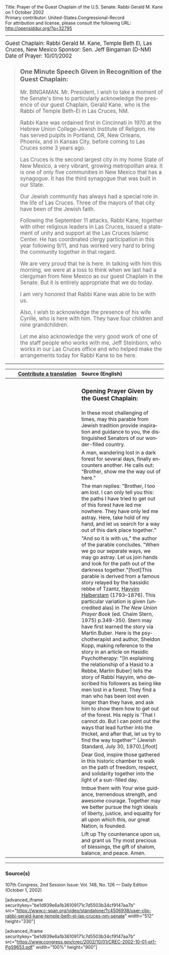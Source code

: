 <html>
<head></head>
<body>
Title: Prayer of the Guest Chaplain of the U.S. Senate: Rabbi Gerald M. Kane on 1 October 2002<br />
Primary contributor: United-States.Congressional-Record<br />
For attribution and license, please consult the following URL: <a href="http://opensiddur.org/?p=32795">http://opensiddur.org/?p=32795</a>
<p />
<hr />

<div class="english" lang="en" style="font-size:1.2em;">
Guest Chaplain: Rabbi Gerald M. Kane, Temple Beth El, Las Cruces, New Mexico
Sponsor: Sen. Jeff Bingaman (D-NM)
Date of Prayer: 10/01/2002

<!-- -->
<blockquote>
<h3>One Minute Speech Given in Recognition of the Guest Chaplain:</h3>

Mr. BINGAMAN. Mr. President, I wish to take a moment of the Senate's time to particularly acknowledge the presence of our guest Chaplain, Gerald Kane, who is the Rabbi of Temple Beth-El in Las Cruces, NM.

Rabbi Kane was ordained first in Cincinnati in 1970 at the Hebrew Union College-Jewish Institute of Religion. He has served pulpits in Portland, OR, New Orleans, Phoenix, and in Kansas City, before coming to Las Cruces some 3 years ago.

Las Cruces is the second largest city in my home State of New Mexico, a very vibrant, growing metropolitan area. It is one of only five communities in New Mexico that has a synagogue. It has the third synagogue that was built in our State.

Our Jewish community has always had a special role in the life of Las Cruces. Three of the mayors of that city have been of the Jewish faith.

Following the September 11 attacks, Rabbi Kane, together with other religious leaders in Las Cruces, issued a statement of unity and support at the Las Cruces Islamic Center. He has coordinated clergy participation in this year following 9/11, and has worked very hard to bring the community together in that regard.

We are very proud that he is here. In talking with him this morning, we were at a loss to think when we last had a clergyman from New Mexico as our guest Chaplain in the Senate. But it is entirely appropriate that we do today.

I am very honored that Rabbi Kane was able to be with us.

Also, I wish to acknowledge the presence of his wife Cyrille, who is here with him. They have four children and nine grandchildren.

Let me also acknowledge the very good work of one of the staff people who works with me, Jeff Steinborn, who works in our Las Cruces office and who helped make the arrangements today for Rabbi Kane to be here.
</blockquote>
</div>

<hr />

<table style="margin-left: auto;margin-right: auto;" class="draggable">
<thead><tr><th id="x" style="text-align: right;"><a href="/contributing/upload/">Contribute a translation</a></th><th style="text-align: left;">Source (English)</th></tr></thead>
<tbody>
<tr><td style="vertical-align:top;" width="46%">
<div class="liturgy" lang="he">

</span></div></td>
 
<td style="vertical-align:top;" width="53%">
<div class="english" lang="en">
<h3>Opening Prayer Given by the Guest Chaplain:</h3>
</div></td></tr>

<tr><td style="vertical-align:top;" width="46%">
<div class="liturgy" lang="he">

</span></div></td>
 
<td style="vertical-align:top;" width="53%">
<div class="english" lang="en">
In these most challenging of times, 
may this parable from Jewish tradition 
provide inspiration and guidance to you, 
the distinguished Senators 
of our wonder-filled country.
</div></td></tr>


<tr><td style="vertical-align:top;">
<div class="liturgy" lang="he">

</span></div></td>
 
<td style="vertical-align:top;">
<div class="english" lang="en">
A man, 
wandering lost in a dark forest for several days, 
finally encounters another. 
He calls out: 
"Brother, show me the way out of here."
</div></td></tr>


<tr><td style="vertical-align:top;">
<div class="liturgy" lang="he">

</span></div></td>
 
<td style="vertical-align:top;">
<div class="english" lang="en">
The man replies: 
"Brother, I too am lost. 
I can only tell you this: 
the paths I have tried to get out of this forest 
have led me nowhere. 
They have only led me astray. 
Here, take hold of my hand, 
and let us search for a way out of this dark place 
together."
</div></td></tr>


<tr><td style="vertical-align:top;">
<div class="liturgy" lang="he">

</span></div></td>
 
<td style="vertical-align:top;">
<div class="english" lang="en">
"And so it is with us," 
the author of the parable concludes. 
"When we go our separate ways, 
we may go astray. 
Let us join hands 
and look for the path 
out of the darkness 
together."[foot]This parable is derived from a famous story relayed by the ḥassidic rebbe of Tzantz, <a href="https://en.wikipedia.org/wiki/Chaim_Halberstam">Ḥayyim Halberstam</a> (1793–1876). This particular variation is given (uncredited alas) in <em>The New Union Prayer Book</em> (ed. Chaim Stern, 1975) p.349-350. Stern may have first learned the story via Martin Buber. Here is the psychotherapist and author, Sheldon Kopp, making reference to the story in an article on Hasidic Psychotherapy: "[In explaining the relationship of a Ḥasid to a Rebbe, Martin Buber] tells the story of Rabbi Hayyim, who described his followers as being like men lost in a forest. They find a man who has been lost even longer than they have, and ask him to show them how to get out of the forest. His reply is 'That I cannot do. But I can point out the ways that lead further into the thicket, and after that, let us try to find the way together'" (Jewish Standard, July 30, 1970).[/foot]
</div></td></tr>


<tr><td style="vertical-align:top;">
<div class="liturgy" lang="he">

</span></div></td>
 
<td style="vertical-align:top;">
<div class="english" lang="en">
Dear God, 
inspire those gathered in this historic chamber 
to walk on the path of freedom, 
respect, 
and solidarity 
together 
into the light 
of a sun-filled day.
</div></td></tr>


<tr><td style="vertical-align:top;">
<div class="liturgy" lang="he">

</span></div></td>
 
<td style="vertical-align:top;">
<div class="english" lang="en">
Imbue them
with Your wise guidance, 
tremendous strength, 
and awesome courage. 
Together 
may we better pursue the high ideals 
of liberty, 
justice, 
and equality 
for all upon which this, our great Nation, is founded.
</div></td></tr>


<tr><td style="vertical-align:top;">
<div class="liturgy" lang="he">

</span></div></td>
 
<td style="vertical-align:top;">
<div class="english" lang="en">
Lift up Thy countenance upon us, 
and grant us Thy most precious of blessings, 
the gift of shalom, 
balance, 
and peace. 
Amen. 
</div></td></tr>
</tbody></table>

<hr />

<h3>Source(s)</h3>

107th Congress, 2nd Session
Issue: Vol. 148, No. 126 — Daily Edition (October 1, 2002)

[advanced_iframe securitykey="be1d939e6a1b36109171c7d5503b34cf9147aa7b" src="https://www.c-span.org/video/standalone/?c4506938/user-clip-rabbi-gerald-kane-temple-beth-el-las-cruces-nm-senate" width="512" height="330"]

[advanced_iframe securitykey="be1d939e6a1b36109171c7d5503b34cf9147aa7b" src="https://www.congress.gov/crec/2002/10/01/CREC-2002-10-01-pt1-PgS9653.pdf" width="100%" height="900"]

&nbsp;
</body>
</html>